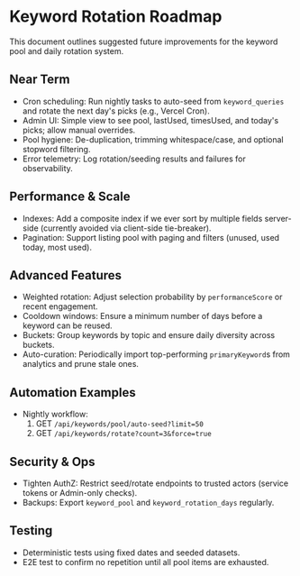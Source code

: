 # Keyword Rotation Roadmap

This document outlines suggested future improvements for the keyword pool and daily rotation system.

## Near Term
- Cron scheduling: Run nightly tasks to auto-seed from `keyword_queries` and rotate the next day's picks (e.g., Vercel Cron).
- Admin UI: Simple view to see pool, lastUsed, timesUsed, and today's picks; allow manual overrides.
- Pool hygiene: De-duplication, trimming whitespace/case, and optional stopword filtering.
- Error telemetry: Log rotation/seeding results and failures for observability.

## Performance & Scale
- Indexes: Add a composite index if we ever sort by multiple fields server-side (currently avoided via client-side tie-breaker).
- Pagination: Support listing pool with paging and filters (unused, used today, most used).

## Advanced Features
- Weighted rotation: Adjust selection probability by `performanceScore` or recent engagement.
- Cooldown windows: Ensure a minimum number of days before a keyword can be reused.
- Buckets: Group keywords by topic and ensure daily diversity across buckets.
- Auto-curation: Periodically import top-performing `primaryKeyword`s from analytics and prune stale ones.

## Automation Examples
- Nightly workflow:
  1) GET `/api/keywords/pool/auto-seed?limit=50`
  2) GET `/api/keywords/rotate?count=3&force=true`

## Security & Ops
- Tighten AuthZ: Restrict seed/rotate endpoints to trusted actors (service tokens or Admin-only checks).
- Backups: Export `keyword_pool` and `keyword_rotation_days` regularly.

## Testing
- Deterministic tests using fixed dates and seeded datasets.
- E2E test to confirm no repetition until all pool items are exhausted.

